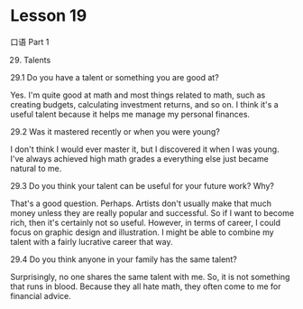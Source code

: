 # Lesson 19

口语 Part 1

29.   Talents

29.1 Do you have a talent or something you are good at?

Yes. I'm quite good at math and most things related to math, such as creating budgets, calculating investment returns, and so on. I think it's a useful talent because it helps me manage my personal finances.


29.2 Was it mastered recently or when you were young?

I don't think I would ever master it, but I discovered it when I was young. I've always achieved high math grades a everything else just became natural to me.


29.3 Do you think your talent can be useful for your future work? Why?

That's a good question. Perhaps. Artists don't usually make that much money unless they are really popular and successful. So if I want to become rich, then it's certainly not so useful. However, in terms of career, I could focus on graphic design and illustration. I might be able to combine my talent with a fairly lucrative career that way.


29.4 Do you think anyone in your family has the same talent?

Surprisingly, no one shares the same talent with me. So, it is not something that runs in blood. Because they all hate math, they often come to me for financial advice.